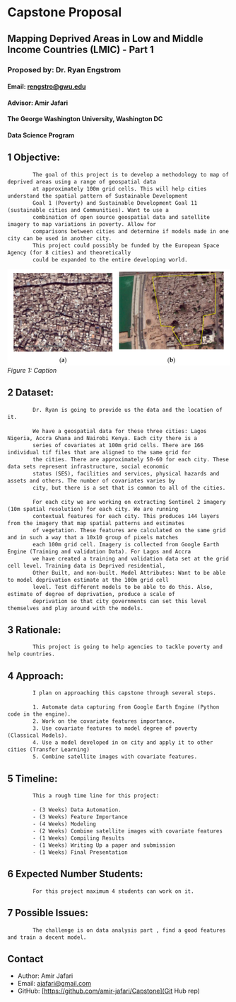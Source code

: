 
# Capstone Proposal
## Mapping Deprived Areas in Low and Middle Income Countries (LMIC) - Part 1
### Proposed by: Dr. Ryan Engstrom
#### Email: rengstro@gwu.edu
#### Advisor: Amir Jafari
#### The George Washington University, Washington DC  
#### Data Science Program


## 1 Objective:  
 
            The goal of this project is to develop a methodology to map of deprived areas using a range of geospatial data
            at approximately 100m grid cells. This will help cities understand the spatial pattern of Sustainable Development 
            Goal 1 (Poverty) and Sustainable Development Goal 11 (sustainable cities and Communities). Want to use a
            combination of open source geospatial data and satellite imagery to map variations in poverty. Allow for
            comparisons between cities and determine if models made in one city can be used in another city. 
            This project could possibly be funded by the European Space Agency (for 8 cities) and theoretically
            could be expanded to the entire developing world.
            

![Figure 1: Example figure](fig.png)
*Figure 1: Caption*

## 2 Dataset:  

            Dr. Ryan is going to provide us the data and the location of it. 
            
            We have a geospatial data for these three cities: Lagos Nigeria, Accra Ghana and Nairobi Kenya. Each city there is a 
            series of covariates at 100m grid cells. There are 166 individual tif files that are aligned to the same grid for 
            the cities. There are approximately 50-60 for each city. These data sets represent infrastructure, social economic 
            status (SES), facilities and services, physical hazards and assets and others. The number of covariates varies by 
            city, but there is a set that is common to all of the cities.  
            
            For each city we are working on extracting Sentinel 2 imagery (10m spatial resolution) for each city. We are running 
            contextual features for each city. This produces 144 layers from the imagery that map spatial patterns and estimates 
            of vegetation. These features are calculated on the same grid and in such a way that a 10x10 group of pixels matches 
            each 100m grid cell. Imagery is collected from Google Earth Engine (Training and validation Data). For Lagos and Accra
            we have created a training and validation data set at the grid cell level. Training data is Deprived residential,
            Other Built, and non-built. Model Attributes: Want to be able to model deprivation estimate at the 100m grid cell 
            level. Test different models to be able to do this. Also, estimate of degree of deprivation, produce a scale of 
            deprivation so that city governments can set this level themselves and play around with the models.  
            

## 3 Rationale:  

            This project is going to help agencies to tackle poverty and help countries.
            

## 4 Approach:  

            I plan on approaching this capstone through several steps.  
            
            1. Automate data capturing from Google Earth Engine (Python code in the engine).
            2. Work on the covariate features importance.  
            3. Use covariate features to model degree of poverty (Classical Models).
            4. Use a model developed in on city and apply it to other cities (Transfer Learning)
            5. Combine satellite images with covariate features.  
            

## 5 Timeline:  

            This a rough time line for this project:  
            
            - (3 Weeks) Data Automation.  
            - (3 Weeks) Feature Importance  
            - (4 Weeks) Modeling  
            - (2 Weeks) Combine satellite images with covariate features  
            - (1 Weeks) Compiling Results  
            - (1 Weeks) Writing Up a paper and submission
            - (1 Weeks) Final Presentation  
            

## 6 Expected Number Students:  

            For this project maximum 4 students can work on it.  
            

## 7 Possible Issues:  

            The challenge is on data analysis part , find a good features and train a decent model.
            


## Contact
- Author: Amir Jafari
- Email: [ajafari@gmail.com](Eamil)
- GitHub: [https://github.com/amir-jafari/Capstone](Git Hub rep)

